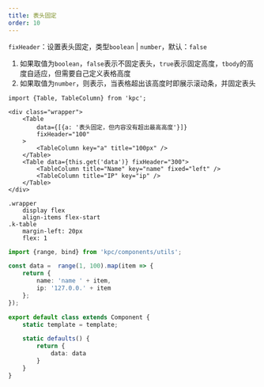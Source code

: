 ```yaml
---
title: 表头固定
order: 10
---
```


`fixHeader`：设置表头固定，类型`boolean` | `number`，默认：`false`

1. 如果取值为`boolean`，`false`表示不固定表头，`true`表示固定高度，`tbody`的高度自适应，但需要自己定义表格高度
2. 如果取值为`number`，则表示，当表格超出该高度时即展示滚动条，并固定表头

```vdt
import {Table, TableColumn} from 'kpc';

<div class="wrapper">
    <Table
        data={[{a: '表头固定，但内容没有超出最高高度'}]}
        fixHeader="100"
    >
        <TableColumn key="a" title="100px" />
    </Table>
    <Table data={this.get('data')} fixHeader="300">
        <TableColumn title="Name" key="name" fixed="left" />
        <TableColumn title="IP" key="ip" />
    </Table>
</div>
```

```styl
.wrapper
    display flex
    align-items flex-start
.k-table
    margin-left: 20px
    flex: 1
```

```ts
import {range, bind} from 'kpc/components/utils';

const data =  range(1, 100).map(item => {
    return {
        name: 'name ' + item,
        ip: '127.0.0.' + item
    };
});

export default class extends Component {
    static template = template;

    static defaults() {
        return {
            data: data
        }
    }
}
```
